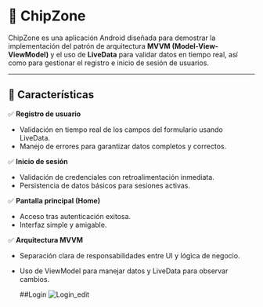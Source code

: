 # 🚀 ChipZone

ChipZone es una aplicación Android diseñada para demostrar la implementación del patrón de arquitectura **MVVM (Model-View-ViewModel)** y el uso de **LiveData** para validar datos en tiempo real, así como para gestionar el registro e inicio de sesión de usuarios.

---

## 📱 Características

✅ **Registro de usuario**  
- Validación en tiempo real de los campos del formulario usando LiveData.  
- Manejo de errores para garantizar datos completos y correctos.  

✅ **Inicio de sesión**  
- Validación de credenciales con retroalimentación inmediata.  
- Persistencia de datos básicos para sesiones activas.  

✅ **Pantalla principal (Home)**  
- Acceso tras autenticación exitosa.  
- Interfaz simple y amigable.  

✅ **Arquitectura MVVM**  
- Separación clara de responsabilidades entre UI y lógica de negocio.  
- Uso de ViewModel para manejar datos y LiveData para observar cambios.

  ##Login 
![Login_edit](https://github.com/user-attachments/assets/3244671f-7c5f-46ce-9e0b-4cbb215db8a2)
